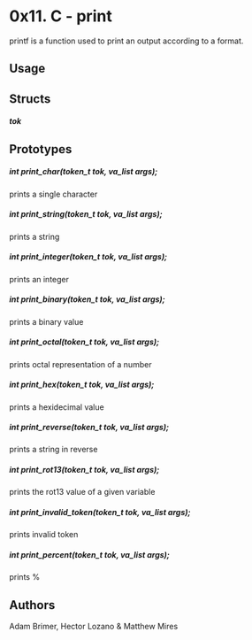 # 0x11. C - print

printf is a function used to print an output according to a format.

## Usage

## Structs

##### tok

## Prototypes

##### int print_char(token_t tok, va_list args);

prints a single character

##### int print_string(token_t tok, va_list args);

prints a string

##### int print_integer(token_t tok, va_list args);

prints an integer

##### int print_binary(token_t tok, va_list args);

prints a binary value

##### int print_octal(token_t tok, va_list args);

prints octal representation of a number

##### int print_hex(token_t tok, va_list args);

prints a hexidecimal value

##### int print_reverse(token_t tok, va_list args);

prints a string in reverse

##### int print_rot13(token_t tok, va_list args);

prints the rot13 value of a given variable

##### int print_invalid_token(token_t tok, va_list args);

prints invalid token

##### int print_percent(token_t tok, va_list args);

prints %

## Authors

Adam Brimer, Hector Lozano & Matthew Mires